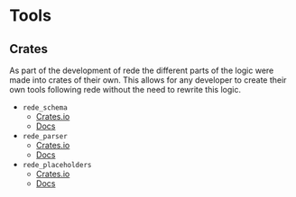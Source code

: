 # Tools

## Crates

As part of the development of rede the different parts of the
logic were made into crates of their own. This allows for any
developer to create their own tools following rede without the
need to rewrite this logic.

- `rede_schema`
  - [Crates.io](https://crates.io/crates/rede_schema)
  - [Docs](https://docs.rs/rede_schema/latest)
- `rede_parser`
  - [Crates.io](https://crates.io/crates/rede_parser)
  - [Docs](https://docs.rs/rede_parser/latest)
- `rede_placeholders`
  - [Crates.io](https://crates.io/crates/rede_placeholders)
  - [Docs](https://docs.rs/rede_placeholders/latest)

